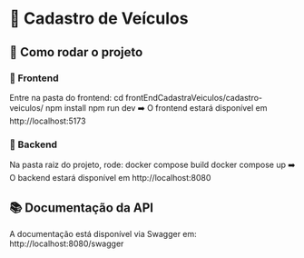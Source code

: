# 🚗 Cadastro de Veículos

## 🚀 Como rodar o projeto

### 🔹 Frontend
Entre na pasta do frontend:
cd frontEndCadastraVeiculos/cadastro-veiculos/
npm install
npm run dev
➡️ O frontend estará disponível em http://localhost:5173

### 🔹 Backend
Na pasta raiz do projeto, rode:
docker compose build
docker compose up
➡️ O backend estará disponível em http://localhost:8080

## 📚 Documentação da API
A documentação está disponível via Swagger em:
http://localhost:8080/swagger
